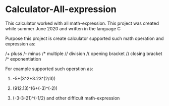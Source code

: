 # Calculator-All-expression

This calculator worked with all math-expression. This project was created while summer June 2020 and written in the language C

Purpose this project is create calculator supported such math operation and expression as:

/+ pluss
/- minus
/* multiple 
// division 
/( opening bracket 
/) closing bracket 
/^ exponentiation

For example supported such operstion as:

1. -5+(3^2+3.23^(2/3))

2. (912.13)^(6+(-3)^(-2))

3. (-3-3-21)^(-1/2) and other difficult math-expression
